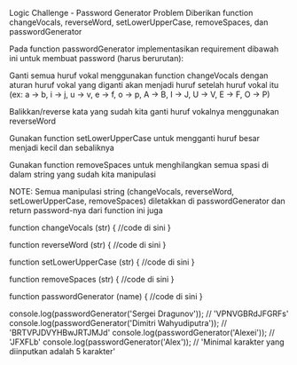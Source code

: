 Logic Challenge - Password Generator
Problem
Diberikan function changeVocals, reverseWord, setLowerUpperCase, removeSpaces, dan passwordGenerator

Pada function passwordGenerator implementasikan requirement dibawah ini untuk membuat password (harus berurutan):

Ganti semua huruf vokal menggunakan function changeVocals dengan aturan huruf vokal yang diganti akan menjadi huruf setelah huruf vokal itu (ex: a -> b, i -> j, u -> v, e -> f, o -> p, A -> B, I -> J, U -> V, E -> F, O -> P)

Balikkan/reverse kata yang sudah kita ganti huruf vokalnya menggunakan reverseWord

Gunakan function setLowerUpperCase untuk mengganti huruf besar menjadi kecil dan sebaliknya

Gunakan function removeSpaces untuk menghilangkan semua spasi di dalam string yang sudah kita manipulasi

NOTE:
Semua manipulasi string (changeVocals, reverseWord, setLowerUpperCase, removeSpaces) diletakkan di passwordGenerator dan return password-nya dari function ini juga

function changeVocals (str) {
  //code di sini
}

function reverseWord (str) {
  //code di sini
}

function setLowerUpperCase (str) {
  //code di sini
}

function removeSpaces (str) {
  //code di sini
}

function passwordGenerator (name) {
  //code di sini
}

console.log(passwordGenerator('Sergei Dragunov')); // 'VPNVGBRdJFGRFs'
console.log(passwordGenerator('Dimitri Wahyudiputra')); // 'BRTVPJDVYHBwJRTJMJd'
console.log(passwordGenerator('Alexei')); // 'JFXFLb'
console.log(passwordGenerator('Alex')); // 'Minimal karakter yang diinputkan adalah 5 karakter'